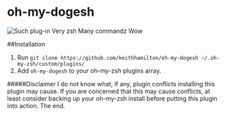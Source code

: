 oh-my-dogesh
============

![Such plug-in     Very zsh      Many commandz    Wow](http://i.imgur.com/KUqeGTJ.jpg)

##Installation
1. Run ```git clone https://github.com/keithhamilton/oh-my-dogesh ~/.oh-my-zsh/custom/plugins/```
2. Add ```oh-my-dogesh``` to your oh-my-zsh plugins array.

#####Disclaimer
I do not know what, if any, plugin conflicts installing this plugin may cause. If you are concerned that this may cause conflicts, at least consider backing up your oh-my-zsh install before putting this plugin into action. The end.
